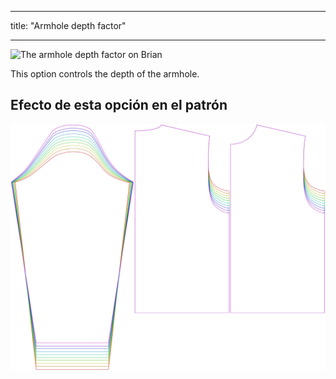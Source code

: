 - - -
title: "Armhole depth factor"
- - -

![The armhole depth factor on Brian](./armholedepthfactor.svg)

This option controls the depth of the armhole.

## Efecto de esta opción en el patrón

![This image shows the effect of this option by superimposing several variants that have a different value for this option](brian_armholedepthfactor_sample.svg "Effect of this option on the pattern")

